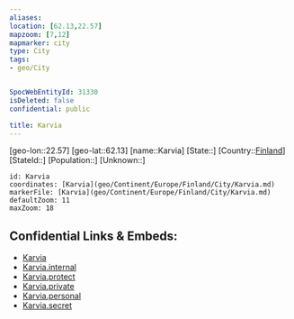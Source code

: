 ```yaml
---
aliases: 
location: [62.13,22.57]
mapzoom: [7,12] 
mapmarker: city 
type: City
tags:
- geo/City


SpocWebEntityId: 31330
isDeleted: false
confidential: public

title: Karvia
---
```

[geo-lon::22.57]
[geo-lat::62.13]
[name::Karvia]
[State::]
[Country::[Finland](geo/Continent/Europe/Finland.md)]
[StateId::]
[Population::]
[Unknown::]


```leaflet
id: Karvia
coordinates: [Karvia](geo/Continent/Europe/Finland/City/Karvia.md)
markerFile: [Karvia](geo/Continent/Europe/Finland/City/Karvia.md)
defaultZoom: 11 
maxZoom: 18
```


## Confidential Links & Embeds: 
- [Karvia](../../../../../../_public/geo/Continent/Europe/Finland/City/Karvia.md) 
- [Karvia.internal](../../../../../../_internal/geo/Continent/Europe/Finland/City/Karvia.internal.md) 
- [Karvia.protect](../../../../../../_protect/geo/Continent/Europe/Finland/City/Karvia.protect.md) 
- [Karvia.private](../../../../../../_private/geo/Continent/Europe/Finland/City/Karvia.private.md) 
- [Karvia.personal](../../../../../../_personal/geo/Continent/Europe/Finland/City/Karvia.personal.md) 
- [Karvia.secret](../../../../../../_secret/geo/Continent/Europe/Finland/City/Karvia.secret.md) 
